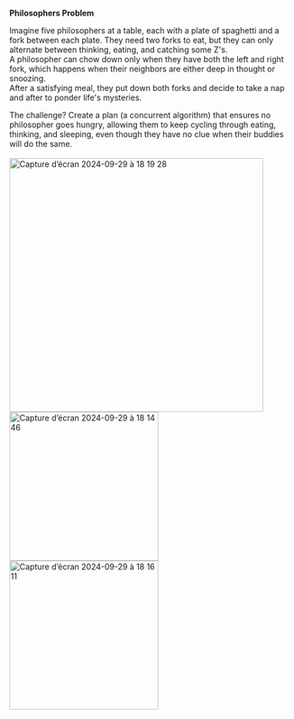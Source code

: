 **Philosophers Problem**

Imagine five philosophers at a table, each with a plate of spaghetti and a fork between each plate. They need two forks to eat, but they can only alternate between thinking, eating, and catching some Z's.</br>
A philosopher can chow down only when they have both the left and right fork, which happens when their neighbors are either deep in thought or snoozing.</br>
After a satisfying meal, they put down both forks and decide to take a nap and after to ponder life's mysteries. 

The challenge? Create a plan (a concurrent algorithm) that ensures no philosopher goes hungry, allowing them to keep cycling through eating, thinking, and sleeping, even though they have no clue when their buddies will do the same.</br> </br>
<img width="450" alt="Capture d’écran 2024-09-29 à 18 19 28" src="https://github.com/user-attachments/assets/83bd9fba-3703-493f-8bec-357905d902d9"> </br>
<img width="264" alt="Capture d’écran 2024-09-29 à 18 14 46" src="https://github.com/user-attachments/assets/33b6685d-69ac-4a62-99bd-447fc8ed53fb"> </br>
<img width="264" alt="Capture d’écran 2024-09-29 à 18 16 11" src="https://github.com/user-attachments/assets/46b0505e-2779-46fb-a2ef-d6295b0fd1ac">
